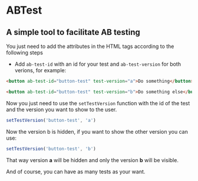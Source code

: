 # ABTest
## A simple tool to facilitate AB testing

You just need to add the attributes in the HTML tags according to the following steps

- Add `ab-test-id` with an id for your test and `ab-test-version` for both verions, for example:

``` html
<button ab-test-id="button-test" test-version="a">Do something</button>

<button ab-test-id="button-test" test-version="b">Do something else</button>
```

Now you just need to use the `setTestVersion` function with the id of the test and the version you want to show to the user.

``` javascript
setTestVersion('button-test', 'a')
```

Now the version b is hidden, if you want to show the other version you can use:

``` javascript
setTestVersion('button-test', 'b')
```
That way version **a** will be hidden and only the version **b** will be visible.

And of course, you can have as many tests as your want.